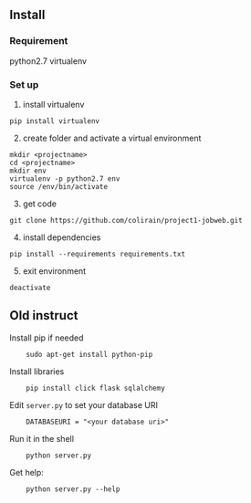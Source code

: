 ## Install
### Requirement
python2.7 
virtualenv
### Set up
1. install virtualenv 
```
pip install virtualenv
```
2. create folder and activate a virtual environment
```
mkdir <projectname>
cd <projectname>
mkdir env 
virtualenv -p python2.7 env 
source /env/bin/activate
```
3. get code
```
git clone https://github.com/colirain/project1-jobweb.git
```
4. install dependencies
```
pip install --requirements requirements.txt
```
5. exit environment
```
deactivate
```

## Old instruct
Install pip if needed

        sudo apt-get install python-pip

Install libraries

        pip install click flask sqlalchemy


Edit `server.py` to set your database URI

        DATABASEURI = "<your database uri>"


Run it in the shell


        python server.py

Get help:

        python server.py --help

      
